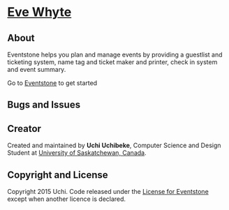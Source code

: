 # [Eve Whyte](https://evewhyte.ml)

## About
Eventstone helps you plan and manage events by providing a guestlist and ticketing system, name tag and ticket maker and printer, check in system and event summary.

Go to [Eventstone](https://evewhyte.ml) to get started

## Bugs and Issues

## Creator

Created and maintained by **Uchi Uchibeke**, Computer Science and Design Student at [University of Saskatchewan, Canada](http://www.usask.ca/).

## Copyright and License

Copyright 2015 Uchi. Code released under the [License for Eventstone](http://www.binpress.com/license/view/l/9d1d5647c334348a9d72d20a8a55a791) except when another licence is declared.
